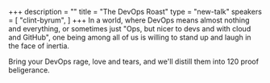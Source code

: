 +++
description = ""
title = "The DevOps Roast"
type = "new-talk"
speakers = [
        "clint-byrum",
]
+++
In a world, where DevOps means almost nothing and everything, or sometimes just "Ops, but nicer to devs and with cloud and GitHub", one being among all of us is willing to stand up and laugh in the face of inertia.

Bring your DevOps rage, love and tears, and we'll distill them into 120 proof beligerance.